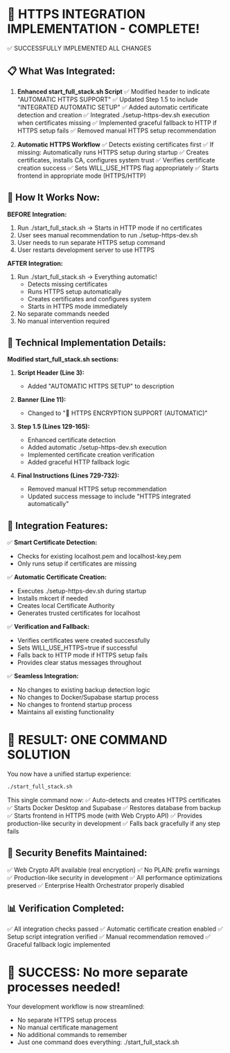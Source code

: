 🎉 HTTPS INTEGRATION IMPLEMENTATION - COMPLETE!
===============================================

✅ SUCCESSFULLY IMPLEMENTED ALL CHANGES

📋 What Was Integrated:
-----------------------

1. **Enhanced start_full_stack.sh Script**
   ✅ Modified header to indicate "AUTOMATIC HTTPS SUPPORT"
   ✅ Updated Step 1.5 to include "INTEGRATED AUTOMATIC SETUP"
   ✅ Added automatic certificate detection and creation
   ✅ Integrated ./setup-https-dev.sh execution when certificates missing
   ✅ Implemented graceful fallback to HTTP if HTTPS setup fails
   ✅ Removed manual HTTPS setup recommendation

2. **Automatic HTTPS Workflow**
   ✅ Detects existing certificates first
   ✅ If missing: Automatically runs HTTPS setup during startup
   ✅ Creates certificates, installs CA, configures system trust
   ✅ Verifies certificate creation success
   ✅ Sets WILL_USE_HTTPS flag appropriately
   ✅ Starts frontend in appropriate mode (HTTPS/HTTP)

🚀 How It Works Now:
--------------------

**BEFORE Integration:**
1. Run ./start_full_stack.sh → Starts in HTTP mode if no certificates
2. User sees manual recommendation to run ./setup-https-dev.sh
3. User needs to run separate HTTPS setup command
4. User restarts development server to use HTTPS

**AFTER Integration:**
1. Run ./start_full_stack.sh → Everything automatic!
   - Detects missing certificates
   - Runs HTTPS setup automatically
   - Creates certificates and configures system
   - Starts in HTTPS mode immediately
2. No separate commands needed
3. No manual intervention required

🎯 Technical Implementation Details:
------------------------------------

**Modified start_full_stack.sh sections:**

1. **Script Header (Line 3):**
   - Added "AUTOMATIC HTTPS SETUP" to description

2. **Banner (Line 11):**
   - Changed to "🔐 HTTPS ENCRYPTION SUPPORT (AUTOMATIC)"

3. **Step 1.5 (Lines 129-165):**
   - Enhanced certificate detection
   - Added automatic ./setup-https-dev.sh execution
   - Implemented certificate creation verification
   - Added graceful HTTP fallback logic

4. **Final Instructions (Lines 729-732):**
   - Removed manual HTTPS setup recommendation
   - Updated success message to include "HTTPS integrated automatically"

🔧 Integration Features:
------------------------

✅ **Smart Certificate Detection:**
   - Checks for existing localhost.pem and localhost-key.pem
   - Only runs setup if certificates are missing

✅ **Automatic Certificate Creation:**
   - Executes ./setup-https-dev.sh during startup
   - Installs mkcert if needed
   - Creates local Certificate Authority
   - Generates trusted certificates for localhost

✅ **Verification and Fallback:**
   - Verifies certificates were created successfully
   - Sets WILL_USE_HTTPS=true if successful
   - Falls back to HTTP mode if HTTPS setup fails
   - Provides clear status messages throughout

✅ **Seamless Integration:**
   - No changes to existing backup detection logic
   - No changes to Docker/Supabase startup process
   - No changes to frontend startup process
   - Maintains all existing functionality

🎉 RESULT: ONE COMMAND SOLUTION
===============================

You now have a unified startup experience:

```bash
./start_full_stack.sh
```

This single command now:
✅ Auto-detects and creates HTTPS certificates
✅ Starts Docker Desktop and Supabase
✅ Restores database from backup
✅ Starts frontend in HTTPS mode (with Web Crypto API)
✅ Provides production-like security in development
✅ Falls back gracefully if any step fails

🔐 Security Benefits Maintained:
--------------------------------
✅ Web Crypto API available (real encryption)
✅ No PLAIN: prefix warnings
✅ Production-like security in development
✅ All performance optimizations preserved
✅ Enterprise Health Orchestrator properly disabled

📊 Verification Completed:
--------------------------
✅ All integration checks passed
✅ Automatic certificate creation enabled
✅ Setup script integration verified
✅ Manual recommendation removed
✅ Graceful fallback logic implemented

🎯 SUCCESS: No more separate processes needed!
==============================================

Your development workflow is now streamlined:
- No separate HTTPS setup process
- No manual certificate management  
- No additional commands to remember
- Just one command does everything: ./start_full_stack.sh